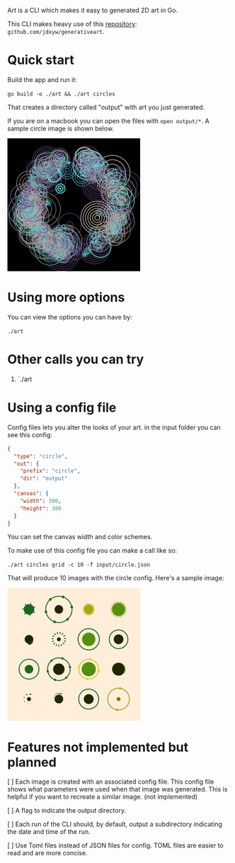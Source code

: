 Art is a CLI which makes it easy to generated 2D art in Go.

This CLI makes heavy use of this [repository](https://github.com/jdxyw/generativeart): `github.com/jdxyw/generativeart`.

# Quick start

Build the app and run it:

`go build -o ./art && ./art circles`

That creates a directory called "output" with art you just generated. 

If you are on a macbook you can open the files with `open output/*`. A sample circle image is shown below.

![](images/samples-669a073e.png)


# Using more options 

You can view the options you can have by: 

`./art`


# Other calls you can try 

1. `./art

# Using a config file
Config files lets you alter the looks of your art. in the input folder you can see this config: 

```json
{
  "type": "circle",
  "out": {
    "prefix": "circle",
    "dir": "output"
  },
  "canvas": {
    "width": 300,
    "height": 300
  }
}
```

You can set the canvas width and color schemes. 

To make use of this config file you can make a call like so: 

`./art circles grid -c 10 -f input/circle.json`

That will produce 10 images with the circle config. Here's a sample image: 

![](images/circle-300_x_300.png)



# Features not implemented but planned

[ ] Each image is created with an associated config file. This config file shows what parameters were used when that image was generated. This is helpful if you want to recreate a similar image. (not implemented)

[ ] A flag to indicate the output directory.

[ ] Each run of the CLI should, by default, output a subdirectory indicating the date and time of the run.

[ ] Use Toml files instead of JSON files for config. TOML files are easier to read and are more concise. 



